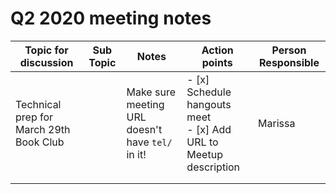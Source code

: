 # Q2 2020 meeting notes

**Topic for discussion** | **Sub Topic** | **Notes** | **Action points** | **Person Responsible** | 
-- | -- | -- | -- | --
Technical prep for March 29th Book Club | | Make sure meeting URL doesn't have `tel/` in it! | - [x] Schedule hangouts meet<br>- [x] Add URL to Meetup description | Marissa |
 | | | | |
 | | | | |

